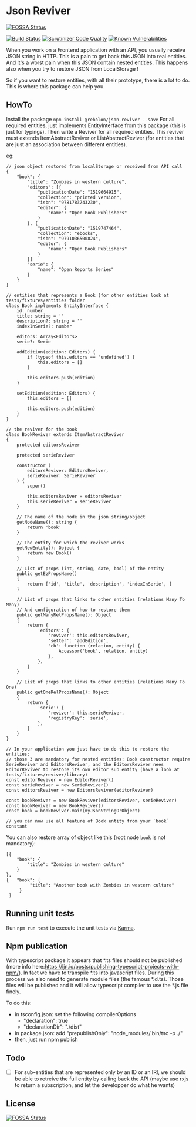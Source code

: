 # Json Reviver
[![FOSSA Status](https://app.fossa.io/api/projects/git%2Bgithub.com%2FRebolon%2Fjson-reviver.svg?type=shield)](https://app.fossa.io/projects/git%2Bgithub.com%2FRebolon%2Fjson-reviver?ref=badge_shield)


<p align="center">

  [![Build Status](https://scrutinizer-ci.com/g/Rebolon/json-reviver/badges/build.png?b=master)](https://scrutinizer-ci.com/g/Rebolon/json-reviver/build-status/master)
  [![Scrutinizer Code Quality](https://scrutinizer-ci.com/g/Rebolon/php-sf-flex-webpack-encore-vuejs/badges/quality-score.png?b=master)](https://scrutinizer-ci.com/g/Rebolon/php-sf-flex-webpack-encore-vuejs/badges/quality-score.png?b=master)
  [![Known Vulnerabilities](https://snyk.io/test/github/rebolon/json-reviver/badge.svg?targetFile=package.json)](https://snyk.io/test/github/rebolon/json-reviver?targetFile=package.json)

</p>

When you work on a Frontend application with an API, you usually receive JSON string in HTTP. This is a pain to get back this JSON into real entities.
And it's a worst pain when this JSON contain nested entities.
This happens also when you try to restore JSON from LocalStorage !

So if you want to restore entities, with all their prototype, there is a lot to do.
This is where this package can help you.

## HowTo

Install the package `npm install @rebolon/json-reviver --save`
For all required entities, just implements EntityInterface from this package (this is just for typings).
Then write a Reviver for all required entities. This reviver must extends ItemAbstractReviver or ListAbstractReviver (for entities that are just an association between different entities).

eg:

```
// json object restored from localStorage or received from API call
{
    "book": {
        "title": "Zombies in western culture",
        "editors": [{
            "publicationDate": "1519664915",
            "collection": "printed version",
            "isbn": "9781783743230",
            "editor": {
                "name": "Open Book Publishers"
            }
        }, {
            "publicationDate": "1519747464",
            "collection": "ebooks",
            "isbn": "9791036500824",
            "editor": {
                "name": "Open Book Publishers"
            }
        }]
        "serie": {
            "name": "Open Reports Series"
        }
    }
}

// entities that represents a Book (for other entities look at tests/fixtures/entities folder
class Book implements EntityInterface {
    id: number
    title: string = ''
    description?: string = ''
    indexInSerie?: number

    editors: Array<Editors>
    serie?: Serie

    addEdition(edition: Editors) {
        if (typeof this.editors == 'undefined') {
            this.editors = []
        }

        this.editors.push(edition)
    }

    setEdition(edition: Editors) {
        this.editors = []

        this.editors.push(edition)
    }
}

// the reviver for the book
class BookReviver extends ItemAbstractReviver
{
    protected editorsReviver

    protected serieReviver

    constructor (
        editorsReviver: EditorsReviver,
        serieReviver: SerieReviver
    ) {
        super()

        this.editorsReviver = editorsReviver
        this.serieReviver = serieReviver
    }

    // The name of the node in the json string/object
    getNodeName(): string {
        return 'book'
    }

    // The entity for which the reviver works
    getNewEntity(): Object {
        return new Book()
    }

    // List of props (int, string, date, bool) of the entity
    public getEzPropsName()
    {
        return ['id', 'title', 'description', 'indexInSerie', ]
    }

    // List of props that links to other entities (relations Many To Many)
    // And configuration of how to restore them
    public getManyRelPropsName(): Object
    {
        return {
            'editors': {
                'reviver': this.editorsReviver,
                'setter': 'addEdition',
                'cb': function (relation, entity) {
                    Accessor('book', relation, entity)
                },
            },
        }
    }

    // List of props that links to other entities (relations Many To One)
    public getOneRelPropsName(): Object
    {
        return {
            'serie': {
                'reviver': this.serieReviver,
                'registryKey': 'serie',
            },
        }
    }
}

// In your application you just have to do this to restore the entities:
// those 3 are mandatory for nested entities: Book constructor require SerieReviver and EditorsReviver, and the EditorsReviver nees EditorReviver to restore its own editor sub entity (have a look at tests/fixtures/reviver/library)
const editorReviver = new EditorReviver()
const serieReviver = new SerieReviver()
const editorsReviver = new EditorsReviver(editorReviver)

const bookReviver = new BookReviver(editorsReviver, serieReviver)
const bookReviver = new BookReviver()
const book = bookReviver.main(myJsonStringOrObject)

// you can now use all feature of Book entity from your `book`  constant
```

You can also restore array of object like this (root node `book` is not mandatory):
```
[{
    "book": {
        "title": "Zombies in western culture"
    }
},
{   "book": {
         "title": "Another book with Zombies in western culture"
     }
 ]
```
## Running unit tests

Run `npm run test` to execute the unit tests via [Karma](https://karma-runner.github.io).

## Npm publication

With typescript package it appears that *.ts files should not be published (more info here:https://ljn.io/posts/publishing-typescript-projects-with-npm/). In fact we have to transpile *.ts into 
javascript files. During this process we also need to generate module files (the famous *.d.ts). Those files will be
published and it will allow typescript compiler to use the *.js file finely. 

To do this:
 * in tsconfig.json: set the following compilerOptions
    * "declaration": true 
    * "declarationDir": "./dist"
 * in package.json: add "prepublishOnly": "node_modules/.bin/tsc -p ./"
 * then, just run npm publish

## Todo

* [ ] For sub-entities that are represented only by an ID or an IRI, we should be able to retreive the full entity by calling back the API (maybe use rxjs to return a subscription, and let the developper do what he wants)


## License
[![FOSSA Status](https://app.fossa.io/api/projects/git%2Bgithub.com%2FRebolon%2Fjson-reviver.svg?type=large)](https://app.fossa.io/projects/git%2Bgithub.com%2FRebolon%2Fjson-reviver?ref=badge_large)